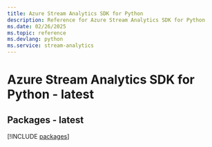 ```yaml
---
title: Azure Stream Analytics SDK for Python
description: Reference for Azure Stream Analytics SDK for Python
ms.date: 02/26/2025
ms.topic: reference
ms.devlang: python
ms.service: stream-analytics
---
```

# Azure Stream Analytics SDK for Python - latest
## Packages - latest
[!INCLUDE [packages](stream-analytics-index.md)]
